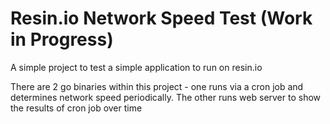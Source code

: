 # Resin.io Network Speed Test (Work in Progress)

A simple project to test a simple application to run on resin.io

There are 2 go binaries within this project - one runs via a cron job and determines network speed periodically. The other runs web server to show the results of cron job over time
